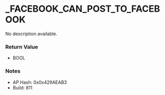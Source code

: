 # _FACEBOOK_CAN_POST_TO_FACEBOOK

No description available.

### Return Value
* BOOL

### Notes
* AP Hash: 0x0x429AEAB3
* Build: 811


